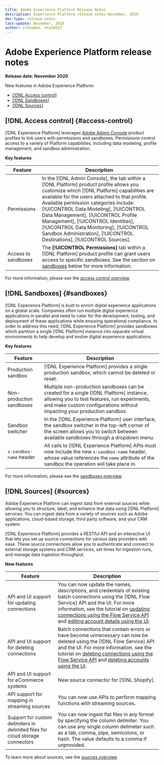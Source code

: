 ```yaml
---
title: Adobe Experience Platform Release Notes
description: Experience Platform release notes November, 2020
doc-type: release notes
last-update: November, 2020
author: crhoades, ens28527
---
```


# Adobe Experience Platform release notes 

**Release date: November 2020**

New features in Adobe Experience Platform:

- [[!DNL Access control]](#access-control)
- [[!DNL Sandboxes]](#sandboxes)
- [[!DNL Sources]](#sources)

## [!DNL Access control] {#access-control}

[!DNL Experience Platform] leverages [Adobe Admin Console](https://adminconsole.adobe.com) product profiles to link users with permissions and sandboxes. Permissions control access to a variety of Platform capabilities, including data modeling, profile management, and sandbox administration.

**Key features**

|Feature | Description|
|--- | ---|
|Permissions | In the [!DNL Admin Console], the  tab within a [!DNL Platform] product profile allows you customize which [!DNL Platform] capabilities are available for the users attached to that profile. Available permission categories include: [!UICONTROL Data Modeling], [!UICONTROL Data Management], [!UICONTROL Profile Management], [!UICONTROL Identities], [!UICONTROL Data Monitoring], [!UICONTROL Sandbox Administration], [!UICONTROL Destinations], [!UICONTROL Sources].|
|Access to sandboxes | The **[!UICONTROL Permissions]** tab within a [!DNL Platform] product profile can grant users access to specific sandboxes. See the section on [sandboxes](#sandboxes) below for more information.|

For more information, please see the [access control overview](../../access-control/home.md).

## [!DNL Sandboxes] {#sandboxes}

[!DNL Experience Platform] is built to enrich digital experience applications on a global scale. Companies often run multiple digital experience applications in parallel and need to cater for the development, testing, and deployment of these applications while ensuring operational compliance. In order to address this need, [!DNL Experience Platform] provides sandboxes which partition a single [!DNL Platform] instance into separate virtual environments to help develop and evolve digital experience applications.

**Key features**

|Feature | Description|
|--- | ---|
|Production sandbox | [!DNL Experience Platform] provides a single production sandbox, which cannot be deleted or reset.|
|Non-production sandboxes | Multiple non-production sandboxes can be created for a single [!DNL Platform] instance, allowing you to test features, run experiments, and make custom configurations without impacting your production sandbox.|
|Sandbox switcher | In the [!DNL Experience Platform] user interface, the sandbox switcher in the top-left corner of the screen allows you to switch between available sandboxes through a dropdown menu.|
|`x-sandbox-name` header | All calls to [!DNL Experience Platform] APIs must now include the new `x-sandbox-name` header, whose value references the `name` attribute of the sandbox the operation will take place in.|

For more information, please see the [sandboxes overview](../../sandboxes/home.md).

## [!DNL Sources] {#sources}

Adobe Experience Platform can ingest data from external sources while allowing you to structure, label, and enhance that data using [!DNL Platform] services. You can ingest data from a variety of sources such as Adobe applications, cloud-based storage, third party software, and your CRM system.

[!DNL Experience Platform] provides a RESTful API and an interactive UI that lets you set up source connections for various data providers with ease. These source connections allow you to authenticate and connect to external storage systems and CRM services, set times for ingestion runs, and manage data ingestion throughput.

**New features**

| Feature | Description |
| ------- | ----------- |
| API and UI support for updating connections | You can now update the names, descriptions, and credentials of existing batch connections using the [!DNL Flow Service] API and the UI. For more information, see the tutorial on [updating connections using the Flow Service API](../../sources/tutorials/api/update.md) and [editing account details using the UI](../../sources/tutorials/ui/monitor.md). |
| API  and UI support for deleting connections | Batch connections that contain errors or have become unnecessary can now be deleted using the [!DNL Flow Service] API and the UI. For more information, see the tutorial on [deleting connections using the Flow Service API](../../sources/tutorials/api/delete.md) and [deleting accounts using the UI](../../sources/tutorials/ui/delete-accounts.md). |
| API and UI support for eCommerce systems | New source connector for [!DNL Shopify]. |
| API support for mapping in streaming sources | You can now use APIs to perform mapping functions with streaming sources. | 
| Support for custom delimiters in delimited files for cloud storage connectors | You can now ingest flat files in any format by specifying the column delimiter. You can use any single column delimeter such as a tab, comma, pipe, semicolons, or hash. The value defaults to a comma if unprovided. |

To learn more about sources, see the [sources overview](../../sources/home.md).